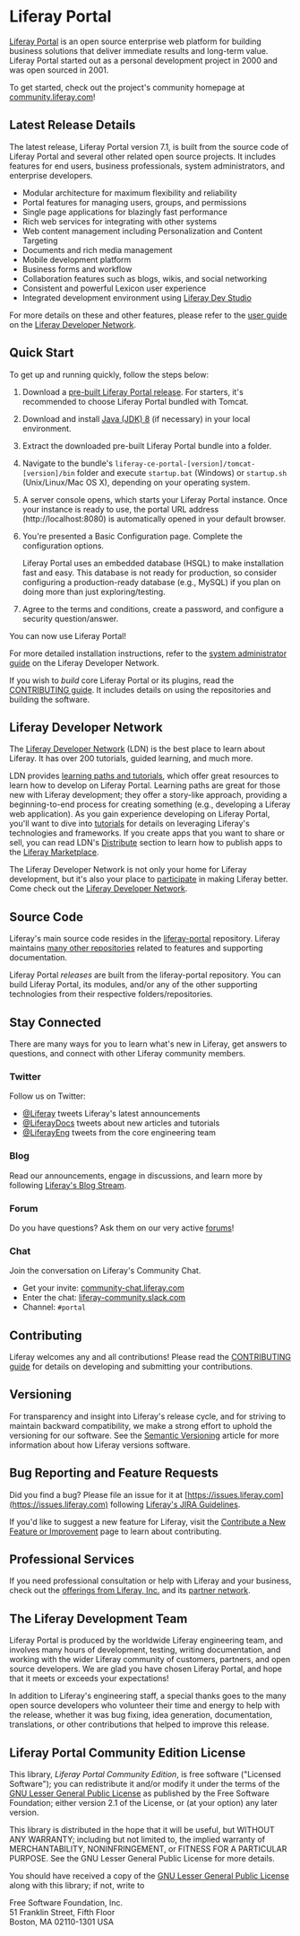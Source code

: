 # Liferay Portal

[Liferay Portal](https://community.liferay.com/projects/portal) is an
open source enterprise web platform for building business solutions that deliver
immediate results and long-term value. Liferay Portal started out as a personal
development project in 2000 and was open sourced in 2001.

To get started, check out the project's community homepage at
[community.liferay.com](https://community.liferay.com)!

## Latest Release Details

The latest release, Liferay Portal version 7.1, is built from the source code of
Liferay Portal and several other related open source projects. It includes
features for end users, business professionals, system administrators, and
enterprise developers.

-   Modular architecture for maximum flexibility and reliability
-   Portal features for managing users, groups, and permissions
-   Single page applications for blazingly fast performance
-   Rich web services for integrating with other systems
-   Web content management including Personalization and Content Targeting
-   Documents and rich media management
-   Mobile development platform
-   Business forms and workflow
-   Collaboration features such as blogs, wikis, and social networking
-   Consistent and powerful Lexicon user experience
-   Integrated development environment using
    [Liferay Dev Studio](https://community.liferay.com/projects/ide)

For more details on these and other features, please refer to the
[user guide](https://dev.liferay.com/discover/portal) on the
[Liferay Developer Network](https://dev.liferay.com).

## Quick Start

To get up and running quickly, follow the steps below:

1. Download a [pre-built Liferay Portal release](http://liferay.com/downloads).
   For starters, it's recommended to choose Liferay Portal bundled with Tomcat.

2. Download and install
   [Java (JDK) 8](http://www.oracle.com/technetwork/java/javase/downloads/index.html)
   (if necessary) in your local environment.

3. Extract the downloaded pre-built Liferay Portal bundle into a folder.

4. Navigate to the bundle's `liferay-ce-portal-[version]/tomcat-[version]/bin`
   folder and execute `startup.bat` (Windows) or `startup.sh` (Unix/Linux/Mac OS
   X), depending on your operating system.

5. A server console opens, which starts your Liferay Portal instance. Once your
   instance is ready to use, the portal URL address (http://localhost:8080) is
   automatically opened in your default browser.

6. You're presented a Basic Configuration page. Complete the configuration
   options.

    Liferay Portal uses an embedded database (HSQL) to make installation fast
    and easy. This database is not ready for production, so consider configuring
    a production-ready database (e.g., MySQL) if you plan on doing more than
    just exploring/testing.

7. Agree to the terms and conditions, create a password, and configure a
   security question/answer.

You can now use Liferay Portal!

For more detailed installation instructions, refer to the
[system administrator guide](https://dev.liferay.com/discover/deployment) on the
Liferay Developer Network.

If you wish to *build* core Liferay Portal or its plugins, read the
[CONTRIBUTING guide](CONTRIBUTING.markdown). It includes details on using the
repositories and building the software.

## Liferay Developer Network

The [Liferay Developer Network](https://dev.liferay.com) (LDN) is the best place
to learn about Liferay. It has over 200 tutorials, guided learning, and much
more.

LDN provides
[learning paths and tutorials](https://dev.liferay.com/develop/tutorials), which
offer great resources to learn how to develop on Liferay Portal. Learning paths
are great for those new with Liferay development; they offer a story-like
approach, providing a beginning-to-end process for creating something (e.g.,
developing a Liferay web application). As you gain experience developing on
Liferay Portal, you'll want to dive into
[tutorials](https://dev.liferay.com/develop/tutorials) for details on leveraging
Liferay's technologies and frameworks. If you create apps that you want to share
or sell, you can read LDN's [Distribute](https://dev.liferay.com/distribute)
section to learn how to publish apps to the
[Liferay Marketplace](https://web.liferay.com/marketplace).

The Liferay Developer Network is not only your home for Liferay development, but
it's also your place to [participate](https://dev.liferay.com/participate) in
making Liferay better. Come check out the
[Liferay Developer Network](https://dev.liferay.com).

## Source Code

Liferay's main source code resides in the
[liferay-portal](https://github.com/liferay/liferay-portal) repository. Liferay
maintains [many other repositories](https://github.com/liferay) related to
features and supporting documentation.

Liferay Portal *releases* are built from the liferay-portal repository. You can
build Liferay Portal, its modules, and/or any of the other supporting
technologies from their respective folders/repositories.

## Stay Connected

There are many ways for you to learn what's new in Liferay, get answers to
questions, and connect with other Liferay community members.

### Twitter

Follow us on Twitter:

- [@Liferay](http://twitter.com/liferay) tweets Liferay's latest announcements
- [@LiferayDocs](http://twitter.com/liferaydocs) tweets about new articles and
  tutorials
- [@LiferayEng](http://twitter.com/liferayeng) tweets from the core
  engineering team

### Blog

Read our announcements, engage in discussions, and learn more by following
[Liferay's Blog Stream](http://www.liferay.com/community/blogs).

### Forum

Do you have questions? Ask them on our very active
[forums](http://www.liferay.com/community/forums)!

### Chat

Join the conversation on Liferay's Community Chat.

- Get your invite: [community-chat.liferay.com](https://community-chat.liferay.com)
- Enter the chat: [liferay-community.slack.com](https://liferay-community.slack.com)
- Channel: `#portal`

## Contributing

Liferay welcomes any and all contributions! Please read the
[CONTRIBUTING guide](CONTRIBUTING.markdown) for details on developing and
submitting your contributions.

## Versioning

For transparency and insight into Liferay's release cycle, and for striving to
maintain backward compatibility, we make a strong effort to uphold the
versioning for our software. See the
[Semantic Versioning](https://dev.liferay.com/develop/tutorials/-/knowledge_base/7-1/semantic-versioning)
article for more information about how Liferay versions software.

## Bug Reporting and Feature Requests

Did you find a bug? Please file an issue for it at
[https://issues.liferay.com](https://issues.liferay.com) following
[Liferay's JIRA Guidelines](http://www.liferay.com/community/wiki/-/wiki/Main/JIRA).

If you'd like to suggest a new feature for Liferay, visit the
[Contribute a New Feature or Improvement](https://dev.liferay.com/participate/contribute-a-feature)
page to learn about contributing.

## Professional Services

If you need professional consultation or help with Liferay and your business,
check out the
[offerings from Liferay, Inc.](http://www.liferay.com/subscription-services) and
its [partner network](http://www.liferay.com/services/partners).

## The Liferay Development Team

Liferay Portal is produced by the worldwide Liferay engineering team, and
involves many hours of development, testing, writing documentation, and working
with the wider Liferay community of customers, partners, and open source
developers. We are glad you have chosen Liferay Portal, and hope that it meets
or exceeds your expectations!

In addition to Liferay's engineering staff, a special thanks goes to the many
open source developers who volunteer their time and energy to help with the
release, whether it was bug fixing, idea generation, documentation,
translations, or other contributions that helped to improve this release.

## Liferay Portal Community Edition License

This library, *Liferay Portal Community Edition*, is free software ("Licensed
Software"); you can redistribute it and/or modify it under the terms of the
[GNU Lesser General Public License](http://www.gnu.org/licenses/lgpl-2.1.html)
as published by the Free Software Foundation; either version 2.1 of the License,
or (at your option) any later version.

This library is distributed in the hope that it will be useful, but WITHOUT ANY
WARRANTY; including but not limited to, the implied warranty of MERCHANTABILITY,
NONINFRINGEMENT, or FITNESS FOR A PARTICULAR PURPOSE. See the GNU Lesser General
Public License for more details.

You should have received a copy of the
[GNU Lesser General Public License](http://www.gnu.org/licenses/lgpl-2.1.html)
along with this library; if not, write to

Free Software Foundation, Inc.<br/>
51 Franklin Street, Fifth Floor<br/>
Boston, MA 02110-1301 USA